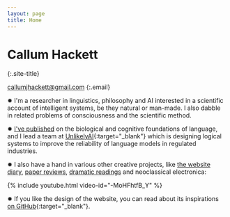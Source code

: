 ```yaml
---
layout: page
title: Home
---
```

# Callum Hackett
{:.site-title}

callumjhackett@gmail.com
{:.email}

✹ I'm a researcher in linguistics, philosophy and AI interested in a scientific account of intelligent systems, be they natural or man-made. I also dabble in related problems of consciousness and the scientific method.

✹ [I've published](/papers) on the biological and cognitive foundations of language, and I lead a team at [UnlikelyAI](https://www.unlikely.ai/){:target="_blank"} which is designing logical systems to improve the reliability of language models in regulated industries.

✹ I also have a hand in various other creative projects, like [the website diary](/about-the-diary), [paper reviews](/reviews), [dramatic readings](/moby-dick) and neoclassical electronica:

{% include youtube.html video-id="-MoHFhtfB_Y" %}

✹ If you like the design of the website, you can read about its inspirations [on GitHub](https://github.com/callumhackett/callumhackett.github.io){:target="_blank"}.